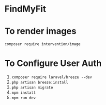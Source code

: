# FindMyFit

# To render images
`composer require intervention/image`

# To Configure User Auth
1) `composer require laravel/breeze --dev`
2) `php artisan breeze:install`
3) `php artisan migrate`
4) `npm install`
5) `npm run dev`
